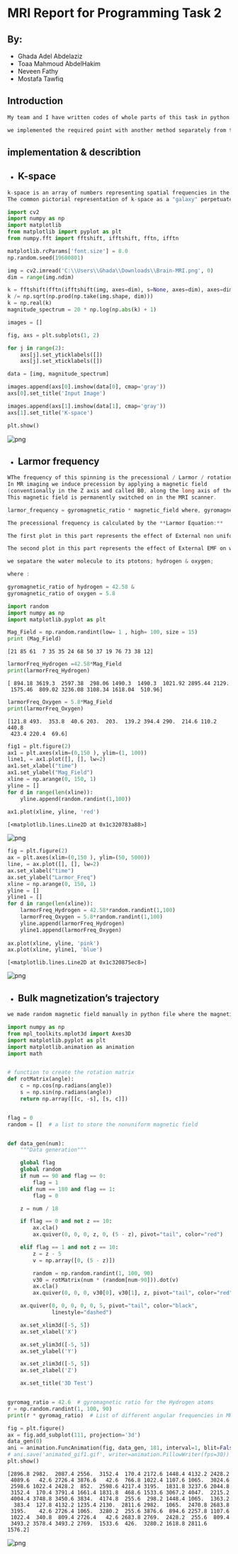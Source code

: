 # MRI Report for Programming Task 2
## By:
* Ghada Adel Abdelaziz
* Toaa Mahmoud AbdelHakim
* Neveen Fathy
* Mostafa Tawfiq
## Introduction
```c
My team and I have written codes of whole parts of this task in python by using jupyter notepook of Anaconda3.

we implemented the required point with another method separately from that we used in task 1.
```
## implementation & describtion
* ## K-space 
```c
k-space is an array of numbers representing spatial frequencies in the MR image.
The common pictorial representation of k-space as a "galaxy" perpetuates the mystery. Each "star" in k-space is just a data point derived directly from the MR signal. The brightness of each star represents the relative contribution of that star's unique spatial frequency to the final image.

```
```python
import cv2
import numpy as np
import matplotlib
from matplotlib import pyplot as plt
from numpy.fft import fftshift, ifftshift, fftn, ifftn
```


```python
matplotlib.rcParams['font.size'] = 8.0
np.random.seed(19680801)

img = cv2.imread('C:\\Users\\Ghada\\Downloads\\Brain-MRI.png', 0)
dim = range(img.ndim)

k = fftshift(fftn(ifftshift(img, axes=dim), s=None, axes=dim), axes=dim)
k /= np.sqrt(np.prod(np.take(img.shape, dim)))
k = np.real(k)
magnitude_spectrum = 20 * np.log(np.abs(k) + 1)

images = []

fig, axs = plt.subplots(1, 2)

for j in range(2):
    axs[j].set_yticklabels([])
    axs[j].set_xticklabels([])

data = [img, magnitude_spectrum]

images.append(axs[0].imshow(data[0], cmap='gray'))
axs[0].set_title('Input Image')

images.append(axs[1].imshow(data[1], cmap='gray'))
axs[1].set_title('K-space')

plt.show()
```


![png](Brain-MRI(K_space))

* ## Larmor frequency
```c
WThe frequency of this spinning is the precessional / Larmor / rotational frequency. 
In MR imaging we induce precession by applying a magnetic field 
(conventionally in the Z axis and called B0, along the long axis of the patient). 
This magnetic field is permanently switched on in the MRI scanner.

larmor_frequency = gyromagnetic_ratio * magnetic_field where, gyromagnetic_ratio = 42.58MHz/T

The precessional frequency is calculated by the **Larmor Equation:**
```
```c
The first plot in this part represents the effect of External non uniform electromagnetic-field (EMF) along the whole body (which is represented by X _axis), (Y _axis) represents the range of values of EMF (from 1 :  Tesla) through different points through body due to the non-uniformity effect of External EMF, so not all points along the whole body must have the same effect of External EMF which is represented by upper plot.
```

```c
The second plot in this part represents the effect of External EMF on water molecules through the whole body( X _axis), (Y _axis) represents the multiplication of gyromagnetic ratio of both hydrogen & oxygen protons what the water molecules contain by External EMF ( 1000m T : 1500 m T), this plot shows that the non-uniformity effect of External EMF on water molecules through human’s body.
```

```c
we sepatare the water molecule to its ptotons; hydrogen & oxygen; 

where :

gyromagnetic_ratio of hydrogen = 42.58 &
gyromagnetic_ratio of oxygen = 5.8

```
```python
import random
import numpy as np
import matplotlib.pyplot as plt
```


```python
Mag_Field = np.random.randint(low= 1 , high= 100, size = 15)
print (Mag_Field)
```

    [21 85 61  7 35 35 24 68 50 37 19 76 73 38 12]
    


```python
larmorFreq_Hydrogen =42.58*Mag_Field
print(larmorFreq_Hydrogen)
```

    [ 894.18 3619.3  2597.38  298.06 1490.3  1490.3  1021.92 2895.44 2129.
     1575.46  809.02 3236.08 3108.34 1618.04  510.96]
    


```python
larmorFreq_Oxygen = 5.8*Mag_Field
print(larmorFreq_Oxygen)
```

    [121.8 493.  353.8  40.6 203.  203.  139.2 394.4 290.  214.6 110.2 440.8
     423.4 220.4  69.6]
    


```python
fig1 = plt.figure(2)
ax1 = plt.axes(xlim=(0,150 ), ylim=(1, 100))
line1, = ax1.plot([], [], lw=2)
ax1.set_xlabel("time")
ax1.set_ylabel("Mag_Field")
xline = np.arange(0, 150, 1)
yline = []
for d in range(len(xline)):
    yline.append(random.randint(1,100))
    
ax1.plot(xline, yline, 'red')
```




    [<matplotlib.lines.Line2D at 0x1c320783a88>]




![png](output_4_1.png)



```python
fig = plt.figure(2)
ax = plt.axes(xlim=(0,150 ), ylim=(50, 5000))
line, = ax.plot([], [], lw=2)
ax.set_xlabel("time")
ax.set_ylabel("Larmor_Freq")
xline = np.arange(0, 150, 1)
yline = []
yline1 = []
for d in range(len(xline)):
    larmorFreq_Hydrogen = 42.58*random.randint(1,100)
    larmorFreq_Oxygen = 5.8*random.randint(1,100)
    yline.append(larmorFreq_Hydrogen)
    yline1.append(larmorFreq_Oxygen)
    
ax.plot(xline, yline, 'pink')
ax.plot(xline, yline1, 'blue')
```




    [<matplotlib.lines.Line2D at 0x1c320875ec8>]




![png](output_5_1.png)


* ## Bulk magnetization’s trajectory

```c
we made random magnetic field manually in python file where the magnetic field increased rapidly till the trajectory reach the Z-axis.

```
```python
import numpy as np
from mpl_toolkits.mplot3d import Axes3D
import matplotlib.pyplot as plt
import matplotlib.animation as animation
import math


# function to create the rotation matrix
def rotMatrix(angle):
    c = np.cos(np.radians(angle))
    s = np.sin(np.radians(angle))
    return np.array([[c, -s], [s, c]])


flag = 0
random = []  # a list to store the nonuniform magnetic field


def data_gen(num):
    """Data generation"""

    global flag
    global random
    if num == 90 and flag == 0:
        flag = 1
    elif num == 180 and flag == 1:
        flag = 0

    z = num / 18

    if flag == 0 and not z == 10:
        ax.cla()
        ax.quiver(0, 0, 0, z, 0, (5 - z), pivot="tail", color="red")

    elif flag == 1 and not z == 10:
        z = z - 5
        v = np.array([0, (5 - z)])

        random = np.random.randint(1, 100, 90)
        v30 = rotMatrix(num * (random[num-90])).dot(v)
        ax.cla()
        ax.quiver(0, 0, 0, v30[0], v30[1], z, pivot="tail", color="red")

    ax.quiver(0, 0, 0, 0, 0, 5, pivot="tail", color="black",
              linestyle="dashed")

    ax.set_xlim3d([-5, 5])
    ax.set_xlabel('X')

    ax.set_ylim3d([-5, 5])
    ax.set_ylabel('Y')

    ax.set_zlim3d([-5, 5])
    ax.set_zlabel('Z')

    ax.set_title('3D Test')


gyromag_ratio = 42.6  # gyromagnetic ratio for the Hydrogen atoms
r = np.random.randint(1, 100, 90)
print(r * gyromag_ratio)  # List of different angular frequencies in MHz

fig = plt.figure()
ax = fig.add_subplot(111, projection='3d')
data_gen(0)
ani = animation.FuncAnimation(fig, data_gen, 181, interval=1, blit=False)
# ani.save('animated_gif1.gif', writer=animation.PillowWriter(fps=30))
plt.show()
```

    [2896.8 2982.  2087.4 2556.  3152.4  170.4 2172.6 1448.4 4132.2 2428.2
     4089.6   42.6 2726.4 3876.6   42.6  766.8 1022.4 1107.6 1065.  3024.6
     2598.6 1022.4 2428.2  852.  2598.6 4217.4 3195.  1831.8 3237.6 2044.8
     3152.4  170.4 3791.4 1661.4 1831.8  468.6 1533.6 3067.2 4047.  2215.2
     4004.4 3748.8 3450.6 3834.  4174.8  255.6  298.2 1448.4 1065.  1363.2
      383.4  127.8 4132.2 1235.4 2130.  2811.6 2982.  1065.  2470.8 2683.8
     3195.    42.6 2726.4 1065.  3280.2  255.6 3876.6  894.6 2257.8 1107.6
     1022.4  340.8  809.4 2726.4   42.6 2683.8 2769.  2428.2  255.6  809.4
     3493.2 3578.4 3493.2 2769.  1533.6  426.  3280.2 1618.8 2811.6 1576.2]
    


![png](nonUniformty-trajectory.png)
